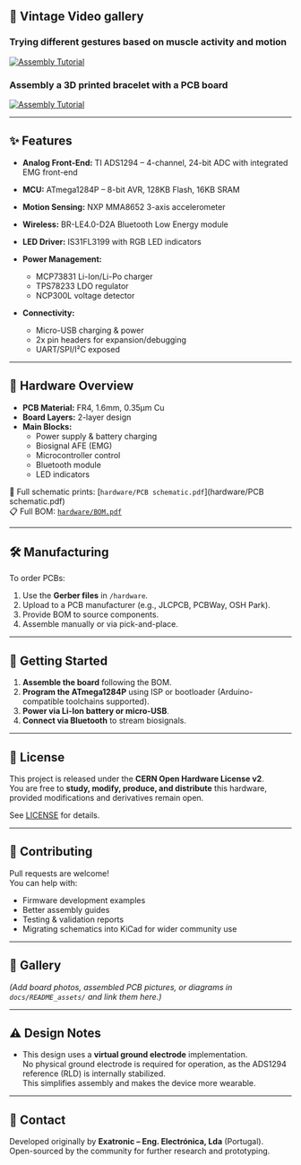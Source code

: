 ## 🎥 Vintage Video gallery

### Trying different gestures based on muscle activity and motion
[![Assembly Tutorial](https://img.youtube.com/vi/8NtrBwCGjhw/hqdefault.jpg)](https://www.youtube.com/watch?v=8NtrBwCGjhw)

### Assembly a 3D printed bracelet with a PCB board
[![Assembly Tutorial](https://img.youtube.com/vi/L2T6ioK4wVY/hqdefault.jpg)](https://www.youtube.com/watch?v=L2T6ioK4wVY)

---

## ✨ Features

- **Analog Front-End:** TI ADS1294 – 4-channel, 24-bit ADC with integrated EMG front-end  
- **MCU:** ATmega1284P – 8-bit AVR, 128KB Flash, 16KB SRAM  
- **Motion Sensing:** NXP MMA8652 3-axis accelerometer  
- **Wireless:** BR-LE4.0-D2A Bluetooth Low Energy module  
- **LED Driver:** IS31FL3199 with RGB LED indicators  
- **Power Management:**
  - MCP73831 Li-Ion/Li-Po charger  
  - TPS78233 LDO regulator  
  - NCP300L voltage detector  

- **Connectivity:**
  - Micro-USB charging & power  
  - 2x pin headers for expansion/debugging  
  - UART/SPI/I²C exposed  

---

## 🔧 Hardware Overview

- **PCB Material:** FR4, 1.6mm, 0.35µm Cu  
- **Board Layers:** 2-layer design  
- **Main Blocks:**
  - Power supply & battery charging  
  - Biosignal AFE (EMG)  
  - Microcontroller control  
  - Bluetooth module  
  - LED indicators  

📖 Full schematic prints: [`hardware/PCB schematic.pdf`](hardware/PCB schematic.pdf)  
📋 Full BOM: [`hardware/BOM.pdf`](hardware/BOM.pdf)

---

## 🛠️ Manufacturing

To order PCBs:

1. Use the **Gerber files** in `/hardware`.  
2. Upload to a PCB manufacturer (e.g., JLCPCB, PCBWay, OSH Park).  
3. Provide BOM to source components.  
4. Assemble manually or via pick-and-place.  

---

## 🚀 Getting Started

1. **Assemble the board** following the BOM.  
2. **Program the ATmega1284P** using ISP or bootloader (Arduino-compatible toolchains supported).  
3. **Power via Li-Ion battery or micro-USB**.  
4. **Connect via Bluetooth** to stream biosignals.  

---

## 📜 License

This project is released under the **CERN Open Hardware License v2**.  
You are free to **study, modify, produce, and distribute** this hardware, provided modifications and derivatives remain open.  

See [LICENSE](LICENSE) for details.

---

## 🤝 Contributing

Pull requests are welcome!  
You can help with:
- Firmware development examples  
- Better assembly guides  
- Testing & validation reports  
- Migrating schematics into KiCad for wider community use  

---

## 📸 Gallery

*(Add board photos, assembled PCB pictures, or diagrams in `docs/README_assets/` and link them here.)*  

---

## ⚠️ Design Notes

- This design uses a **virtual ground electrode** implementation.  
  No physical ground electrode is required for operation, as the ADS1294 reference (RLD) is internally stabilized.  
  This simplifies assembly and makes the device more wearable.  

---

## 📧 Contact

Developed originally by **Exatronic – Eng. Electrónica, Lda** (Portugal).  
Open-sourced by the community for further research and prototyping.  
